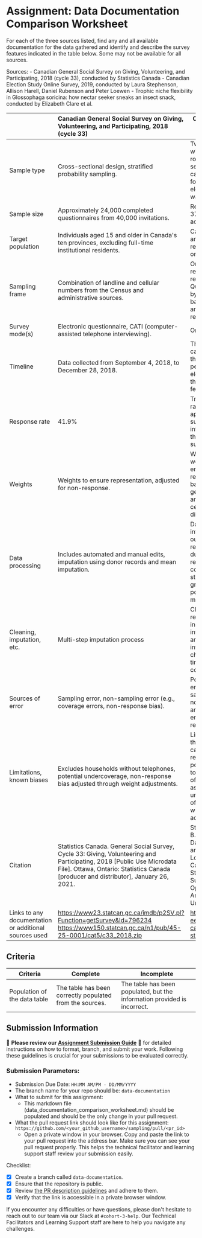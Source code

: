 # Assignment: Data Documentation Comparison Worksheet

For each of the three sources listed, find any and all available documentation for the data gathered and identify and describe the survey features indicated in the table below. Some may not be available for all sources.

Sources: - Canadian General Social Survey on Giving, Volunteering, and Participating, 2018 (cycle 33), conducted by Statistics Canada - Canadian Election Study Online Survey, 2019, conducted by Laura Stephenson, Allison Harell, Daniel Rubenson and Peter Loewen - Trophic niche flexibility in Glossophaga soricina: how nectar seeker sneaks an insect snack, conducted by Elizabeth Clare et al.

|                                                       | Canadian General Social Survey on Giving, Volunteering, and Participating, 2018 (cycle 33) | Canadian Election Study Online Survey, 2019 | Trophic niche flexibility in Glossophaga soricina: how nectar seeker sneaks an insect snack |
|----------------|:--------------------|----------------|---------------------|
| Sample type                                           | Cross-sectional design, stratified probability sampling.                                                                                           |  Two-wave panel with a modified rolling cross-section during the campaign period, followed by a post-election recontact wave.                                           |  Both field observations and laboratory experiments. The samples included individuals of the bat species Glossophaga soricina captured for the study.                                                                                           |
| Sample size                                           | Approximately 24,000 completed questionnaires from 40,000 invitations.                                                                                           | Responses from 37,262 individuals across Canada.                                            |  The specific sample size is not detailed in the documentation, but it involved multiple individuals of Glossophaga soricina.                                                                                           |
| Target population                                     | Individuals aged 15 and older in Canada's ten provinces, excluding full-time institutional residents.                                                                                           |  Canadian citizens and permanent residents aged 18 or older.                                           |  The target population was Glossophaga soricina, a nectar-feeding bat species found in Central America.                                                                                           |
| Sampling frame                                        | Combination of landline and cellular numbers from the Census and administrative sources.                                                                                           |  Online panel respondents recruited by Qualtrics, stratified by region and balanced on gender and age within each region.                                           |  Locations within the natural habitat of Glossophaga soricina in Central America, where the bats were captured for study.                                                                                           |
| Survey mode(s)                                        | Electronic questionnaire, CATI (computer-assisted telephone interviewing).                                                                                           | Online.                                           | Direct field observations of bat behavior and laboratory analysis, including DNA barcoding to identify insect prey.                                                                                            |
| Timeline                                              | Data collected from September 4, 2018, to December 28, 2018.                                                                                           | The survey was carried out during the campaign period and post-election period of the 2019 Canadian federal election.                                            | Published in 2013, indicating that data collection occurred prior to this date. Exact data collection periods are not specified.                                                                                            |
| Response rate                                         | 41.9%                                                                                           | Traditional response rates are not applicable for online surveys, but the re-interview rate for the post-election survey was 27.3%.                                            |  As study involves animal behavior and not human subjects, a traditional response rate metric does not apply.                                                                                           |
| Weights                                               | Weights to ensure representation, adjusted for non-response.                                                                                           | Weight variables were provided to ensure representativeness based on age, gender, education, and provincial census distributions.                                            |  Weighting is not relevant to this type of ecological and behavioral study.                                                                                           |
| Data processing                                       | Includes automated and manual edits, imputation using donor records and mean imputation.                                                                                           | Data processing involved cleaning out incomplete responses, duplicate responses, very fast completions, straight-lining in grid questions, and postal codes not matching provinces.                                            | DNA barcoding to identify insect prey items from bat fecal samples, along with behavioral observations recorded during both field and lab settings.                                                                                            |
| Cleaning, imputation, etc.                            | Multi-step imputation process                                                                                           | Cleaning involved removing incomplete or invalid responses and ensuring data integrity through checks on response times and consistency.                                            | The study likely involved standard ecological data cleaning processes, such as verifying species identification through DNA analysis and ensuring the accuracy of behavioral observations. Specific details on imputation are not provided.                                                                                            |
| Sources of error                                      | Sampling error, non-sampling error (e.g., coverage errors, non-response bias).                                                                                           | Potential sources of error include sampling error, nonresponse bias, and measurement error due to self-reported data.                                            | Potential sources of error include misidentification of insect prey through DNA barcoding and observational biases during field studies. Laboratory conditions might not fully replicate natural behaviors.                                                                                            |
| Limitations, known biases                             | Excludes households without telephones, potential undercoverage, non-response bias adjusted through weight adjustments.                                                                                           |  Limitations include the inability to calculate traditional response rates and potential biases due to the online nature of the survey, such as underrepresentation of individuals without internet access.                                           | The study acknowledges that laboratory conditions may not perfectly mimic natural environments, potentially influencing bat behavior. Additionally, the reliance on DNA barcoding could introduce biases if certain prey items are underrepresented in genetic databases.                                                                                            |
| Citation                                              | Statistics Canada. General Social Survey, Cycle 33: Giving, Volunteering and Participating, 2018 [Public Use Microdata File]. Ottawa, Ontario: Statistics Canada [producer and distributor], January 26, 2021.                                                                                          | Stephenson, Laura B., Allison Harell, Daniel Rubenson, and Peter John Loewen. 2019. Canadian Election Study, 2019, Online Survey. Canadian Opinion Research Archive, Queen’s University.                                            |  Clare, E. L., Goerlitz, H. R., Drapeau, V. A., Holderied, M. W., Adams, A. M., Nagel, J., Dumont, E. R., Hebert, P. D. N., & Fenton, M. B. (2013). Trophic niche flexibility in Glossophaga soricina: How a nectar seeker sneaks an insect snack. Functional Ecology. 10.1111/1365-2435.12192                                                                                           |
| Links to any documentation or additional sources used | https://www23.statcan.gc.ca/imdb/p2SV.pl?Function=getSurvey&Id=796234  https://www150.statcan.gc.ca/n1/pub/45-25-0001/cat5/c33_2018.zip                                                                                          | http://www.ces-eec.ca/2019-canadian-election-study/                                            |  https://besjournals.onlinelibrary.wiley.com/doi/full/10.1111/1365-2435.12192                                                                                           |

## Criteria

|Criteria|Complete|Incomplete|
|--------|----|----|
|Population of the data table|The table has been correctly populated from the sources.|The table has been populated, but the information provided is incorrect.|

## Submission Information

🚨 **Please review our [Assignment Submission Guide](https://github.com/UofT-DSI/onboarding/blob/main/onboarding_documents/submissions.md)** 🚨 for detailed instructions on how to format, branch, and submit your work. Following these guidelines is crucial for your submissions to be evaluated correctly.

### Submission Parameters:
* Submission Due Date: `HH:MM AM/PM - DD/MM/YYYY`
* The branch name for your repo should be: `data-documentation`
* What to submit for this assignment:
     * This markdown file (data_documentation_comparison_worksheet.md) should be populated and should be the only change in your pull request.
* What the pull request link should look like for this assignment: `https://github.com/<your_github_username>/sampling/pull/<pr_id>`
     * Open a private window in your browser. Copy and paste the link to your pull request into the address bar. Make sure you can see your pull request properly. This helps the technical facilitator and learning support staff review your submission easily.

Checklist:
- [X] Create a branch called `data-documentation`.
- [X] Ensure that the repository is public.
- [X] Review [the PR description guidelines](https://github.com/UofT-DSI/onboarding/blob/main/onboarding_documents/submissions.md#guidelines-for-pull-request-descriptions) and adhere to them.
- [x] Verify that the link is accessible in a private browser window.

If you encounter any difficulties or have questions, please don't hesitate to reach out to our team via our Slack at `#cohort-3-help`. Our Technical Facilitators and Learning Support staff are here to help you navigate any challenges.
